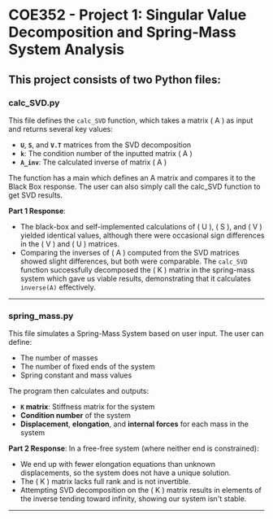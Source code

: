 # COE352 - Project 1: Singular Value Decomposition and Spring-Mass System Analysis

This project consists of two Python files:
---

### calc_SVD.py

This file defines the `calc_SVD` function, which takes a matrix \( A \) as input and returns several key values:

- **`U`**, **`S`**, and **`V.T`** matrices from the SVD decomposition
- **`k`**: The condition number of the inputted matrix \( A \)
- **`A_inv`**: The calculated inverse of matrix \( A \)

The function has a main which defines an A matrix and compares it to the Black Box response. The user can also simply call the calc_SVD function to get SVD results.

**Part 1 Response**:  
- The black-box and self-implemented calculations of \( U \), \( S \), and \( V \) yielded identical values, although there were occasional sign differences in the \( V \) and \( U \) matrices.
- Comparing the inverses of \( A \) computed from the SVD matrices showed slight differences, but both were comparable. The `calc_SVD` function successfully decomposed the \( K \) matrix in the spring-mass system which gave us viable results, demonstrating that it calculates `inverse(A)` effectively.

---

### spring_mass.py

This file simulates a Spring-Mass System based on user input. The user can define:

- The number of masses
- The number of fixed ends of the system
- Spring constant and mass values

The program then calculates and outputs:

- **`K` matrix**: Stiffness matrix for the system
- **Condition number** of the system
- **Displacement**, **elongation**, and **internal forces** for each mass in the system

**Part 2 Response**:
In a free-free system (where neither end is constrained):
- We end up with fewer elongation equations than unknown displacements, so the system does not have a unique solution.
- The \( K \) matrix lacks full rank and is not invertible.
- Attempting SVD decomposition on the \( K \) matrix results in elements of the inverse tending toward infinity, showing our system isn't stable.

---

